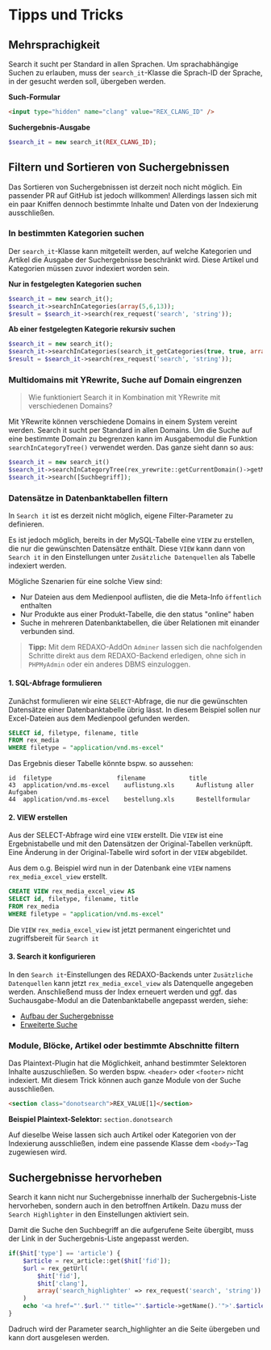 # Tipps und Tricks

## Mehrsprachigkeit

Search it sucht per Standard in allen Sprachen. Um sprachabhängige Suchen zu
erlauben, muss der `search_it`-Klasse die Sprach-ID der Sprache, in der gesucht
werden soll, übergeben werden.

**Such-Formular**

```html
<input type="hidden" name="clang" value="REX_CLANG_ID" />
```

**Suchergebnis-Ausgabe**

```php
$search_it = new search_it(REX_CLANG_ID);
```

## Filtern und Sortieren von Suchergebnissen

Das Sortieren von Suchergebnissen ist derzeit noch nicht möglich. Ein passender
PR auf GitHub ist jedoch willkommen! Allerdings lassen sich mit ein paar Kniffen
dennoch bestimmte Inhalte und Daten von der Indexierung ausschließen.

### In bestimmten Kategorien suchen

Der `search_it`-Klasse kann mitgeteilt werden, auf welche Kategorien und Artikel
die Ausgabe der Suchergebnisse beschränkt wird. Diese Artikel und Kategorien
müssen zuvor indexiert worden sein.

**Nur in festgelegten Kategorien suchen**

```php
$search_it = new search_it();
$search_it->searchInCategories(array(5,6,13));
$result = $search_it->search(rex_request('search', 'string'));
```

**Ab einer festgelegten Kategorie rekursiv suchen**

```php
$search_it = new search_it();
$search_it->searchInCategories(search_it_getCategories(true, true, array(5))); // 5 = id der Kategorie
$result = $search_it->search(rex_request('search', 'string'));
```

### Multidomains mit YRewrite, Suche auf Domain eingrenzen

> Wie funktioniert Search it in Kombination mit YRewrite mit verschiedenen
> Domains?

Mit YRewrite können verschiedene Domains in einem System vereint werden. Search
it sucht per Standard in allen Domains. Um die Suche auf eine bestimmte Domain
zu begrenzen kann im Ausgabemodul die Funktion `searchInCategoryTree()`
verwendet werden. Das ganze sieht dann so aus:

```php
$search_it = new search_it()
$search_it->searchInCategoryTree(rex_yrewrite::getCurrentDomain()->getMountId());
$search_it->search([Suchbegriff]);
```

### Datensätze in Datenbanktabellen filtern

In `Search it` ist es derzeit nicht möglich, eigene Filter-Parameter zu
definieren.

Es ist jedoch möglich, bereits in der MySQL-Tabelle eine `VIEW` zu erstellen,
die nur die gewünschten Datensätze enthält. Diese `VIEW` kann dann
von `Search it` in den Einstellungen unter `Zusätzliche Datenquellen` als
Tabelle indexiert werden.

Mögliche Szenarien für eine solche View sind:

* Nur Dateien aus dem Medienpool auflisten, die die Meta-Info `öffentlich`
  enthalten
* Nur Produkte aus einer Produkt-Tabelle, die den status "online" haben
* Suche in mehreren Datenbanktabellen, die über Relationen mit einander
  verbunden sind.

> **Tipp:** Mit dem REDAXO-AddOn `Adminer` lassen sich die nachfolgenden
> Schritte direkt aus dem REDAXO-Backend erledigen, ohne sich in `PHPMyAdmin` oder
> ein anderes DBMS einzuloggen.

#### 1. SQL-Abfrage formulieren

Zunächst formulieren wir eine `SELECT`-Abfrage, die nur die gewünschten
Datensätze einer Datenbanktabelle übrig lässt. In diesem Beispiel sollen nur
Excel-Dateien aus dem Medienpool gefunden werden.

```sql
SELECT id, filetype, filename, title
FROM rex_media
WHERE filetype = "application/vnd.ms-excel"
```

Das Ergebnis dieser Tabelle könnte bspw. so aussehen:

```text
id  filetype                  filename            title
43  application/vnd.ms-excel	auflistung.xls	    Auflistung aller Aufgaben
44  application/vnd.ms-excel	bestellung.xls      Bestellformular
```

#### 2. VIEW erstellen

Aus der SELECT-Abfrage wird eine `VIEW` erstellt. Die `VIEW` ist eine
Ergebnistabelle und mit den Datensätzen der Original-Tabellen verknüpft. Eine
Änderung in der Original-Tabelle wird sofort in der `VIEW` abgebildet.

Aus dem o.g. Beispiel wird nun in der Datenbank eine `VIEW`
namens `rex_media_excel_view` erstellt.

```sql
CREATE VIEW rex_media_excel_view AS
SELECT id, filetype, filename, title
FROM rex_media
WHERE filetype = "application/vnd.ms-excel"
```

Die `VIEW` `rex_media_excel_view` ist jetzt permanent eingerichtet und
zugriffsbereit für `Search it`

#### 3. Search it konfigurieren

In den `Search it`-Einstellungen des REDAXO-Backends
unter `Zusätzliche Datenquellen` kann jetzt `rex_media_excel_view` als
Datenquelle angegeben werden. Anschließend muss der Index erneuert werden und
ggf. das Suchausgabe-Modul an die Datenbanktabelle angepasst werden, siehe:

* [Aufbau der Suchergebnisse](search_it-result.md)
* [Erweiterte Suche](module-enhanced.md)

### Module, Blöcke, Artikel oder bestimmte Abschnitte filtern

Das Plaintext-Plugin hat die Möglichkeit, anhand bestimmter Selektoren Inhalte
auszuschließen. So werden bspw. `<header>` oder `<footer>` nicht indexiert. Mit
diesem Trick können auch ganze Module von der Suche ausschließen.

```html
<section class="donotsearch">REX_VALUE[1]</section>
```

**Beispiel Plaintext-Selektor:** `section.donotsearch`

Auf dieselbe Weise lassen sich auch Artikel oder Kategorien von der Indexierung
ausschließen, indem eine passende Klasse dem `<body>`-Tag zugewiesen wird.

## Suchergebnisse hervorheben

Search it kann nicht nur Suchergebnisse innerhalb der Suchergebnis-Liste
hervorheben, sondern auch in den betroffnen Artikeln. Dazu muss
der `Search Highlighter` in den Einstellungen aktiviert sein.

Damit die Suche den Suchbegriff an die aufgerufene Seite übergibt, muss der Link
in der Suchergebnis-Liste angepasst werden.

```php
if($hit['type'] == 'article') {
    $article = rex_article::get($hit['fid']);
    $url = rex_getUrl(
        $hit['fid'],
        $hit['clang'],
        array('search_highlighter' => rex_request('search', 'string'))
    )
    echo '<a href="'.$url.'" title="'.$article->getName().'">'.$article->getName().'</a>';
}
```

Dadruch wird der Parameter search_highlighter an die Seite übergeben und kann
dort ausgelesen werden.
